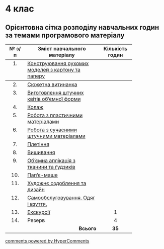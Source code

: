 <div id="hypercomments_widget" class="js-hypercomments-widget invisible"></div>

# 4 клас

## Орієнтовна сітка розподілу навчальних годин за темами програмового матеріалу 

<table style="width: 80%;" align="center">
  <tr>
    <td width="5%" align="center"><b>№ з/п</b></td>
    <td width="40%" align="center"><b>Зміст навчального матеріалу</b></td>
    <td width="5%" align="center"><b>Кількість годин</b></td>
  </tr>
<tbody>
  <tr>
    <td width="5%" align="center" style="vertical-align:top !important;">
1.</td>
    <td width="40%" style="vertical-align:top !important;">
<a href="">Конструювання рухомих моделей з картону та паперу</a></td>
    <td width="5%" align="center" style="vertical-align:top !important;">
</td>
  </tr>
  </tr>
</thead>
<tbody>
<tr>
    <td width="5%" align="center" style="vertical-align:top !important;">
2.</td>
    <td width="40%" style="vertical-align:top !important;">
<a href="">Сюжетна витинанка</a></td>
    <td width="5%" align="center" style="vertical-align:top !important;">
</td>
  </tr>
  <tr>
    <td width="5%" align="center" style="vertical-align:top !important;">
3.</td>
    <td width="40%" style="vertical-align:top !important;">
<a href=" ">Виготовлення штучних квітів об’ємної форми</a></td>
    <td width="5%" align="center" style="vertical-align:top !important;">
</td>
  </tr>
  <tr>
    <td width="5%" align="center" style="vertical-align:top !important;">
4.</td>
    <td width="40%" style="vertical-align:top !important;">
<a href=" ">Колаж</a></td>
    <td width="5%" align="center" style="vertical-align:top !important;">
</td>
  </tr>
  <tr>
    <td width="5%" align="center" style="vertical-align:top !important;">
5.</td>
    <td width="40%" style="vertical-align:top !important;">
<a href=" ">Робота з пластичними матеріалами</a></td>
    <td width="5%" align="center" style="vertical-align:top !important;">
</td>
  </tr>
  <tr>
    <td width="5%" align="center" style="vertical-align:top !important;">
6.</td>
    <td width="40%" style="vertical-align:top !important;">
<a href=" ">Робота з сучасними штучними матеріалами</a></td>
    <td width="5%" align="center" style="vertical-align:top !important;">
</td>
  </tr>
  <tr>
    <td width="5%" align="center" style="vertical-align:top !important;">
7.</td>
    <td width="40%" style="vertical-align:top !important;">
<a href=" ">Плетіння</a></td>
    <td width="5%" align="center" style="vertical-align:top !important;">
</td>
  </tr>
  <tr>
    <td width="5%" align="center" style="vertical-align:top !important;">
8.</td>
    <td width="40%" style="vertical-align:top !important;">
<a href=" ">Вишивання</a></td>
    <td width="5%" align="center" style="vertical-align:top !important;">
</td>
  </tr>
  <tr>
    <td width="5%" align="center" style="vertical-align:top !important;">
9.</td>
    <td width="40%" style="vertical-align:top !important;">
<a href=" ">Об’ємна аплікація з тканини та ґудзиків</a></td>
    <td width="5%" align="center" style="vertical-align:top !important;">
</td>
  </tr>
  <tr>
    <td width="5%" align="center" style="vertical-align:top !important;">
10.</td>
    <td width="40%" style="vertical-align:top !important;">
<a href=" ">Пап’є-маше</a></td>
    <td width="5%" align="center" style="vertical-align:top !important;">
</td>
  </tr>
  <tr>
    <td width="5%" align="center" style="vertical-align:top !important;">
11.</td>
    <td width="40%" style="vertical-align:top !important;">
<a href=" ">Художнє оздоблення та дизайн</a></td>
    <td width="5%" align="center" style="vertical-align:top !important;">
</td>
  </tr>
  <tr>
    <td width="5%" align="center" style="vertical-align:top !important;">
12.</td>
    <td width="40%" style="vertical-align:top !important;">
<a href=" ">Самообслуговування. Одяг і взуття.</a></td>
    <td width="5%" align="center" style="vertical-align:top !important;">
</td>
  </tr>
  <tr>
    <td width="5%" align="center" style="vertical-align:top !important;">
13.</td>
    <td width="40%" style="vertical-align:top !important;">
<a href=" ">Екскурсії</a></td>
    <td width="5%" align="center" style="vertical-align:top !important;">1</td>
  </tr>
<tr>
    <td width="12%" align="center" style="vertical-align:top !important;">
14.</td>
    <td width="40%" style="vertical-align:top !important;">
Резерв</td>
    <td width="12%" align="center" style="vertical-align:top !important;">
4</td>
  </tr>
  <tr>
    <td width="5%" align="right" style="vertical-align:top !important;" colspan="2">
<b>Всього</b></td>
    <td width="5%" align="center" style="vertical-align:top !important;">
<b>35</b></td>
  </tr>
</tbody>
</table> 

<div class="js-hypercomments-container">
<a href="http://hypercomments.com" class="hc-link" title="comments widget">comments powered by HyperComments</a>
</div>